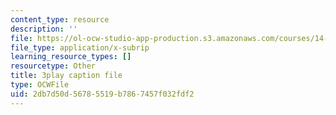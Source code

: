 ```yaml
---
content_type: resource
description: ''
file: https://ol-ocw-studio-app-production.s3.amazonaws.com/courses/14-01-principles-of-microeconomics-fall-2018/2db7d50d56785519b7867457f032fdf2_oFL2Hxqg7eo.vtt
file_type: application/x-subrip
learning_resource_types: []
resourcetype: Other
title: 3play caption file
type: OCWFile
uid: 2db7d50d-5678-5519-b786-7457f032fdf2
---
```

